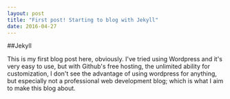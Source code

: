```yaml
---
layout: post
title: "First post! Starting to blog with Jekyll"
date: 2016-04-27
---
```


##Jekyll

This is my first blog post here, obviously. I've tried using Wordpress and it's very easy to use, but with Github's free hosting, the unlimited ability for customization, I don't see the advantage of using wordpress for anything, but especially not a professional web development blog; which is what I aim to make this blog about.



